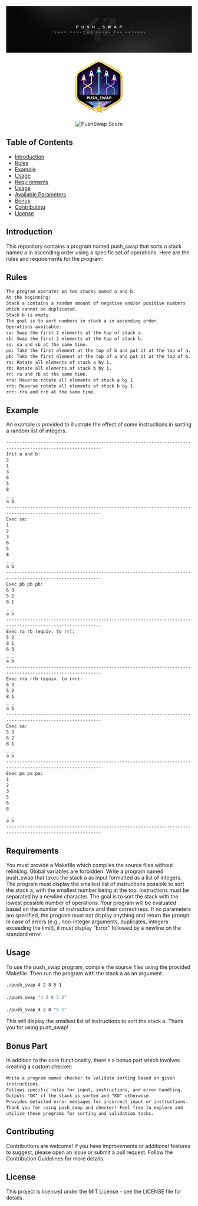 <a href="https://github.com/francfer-art/42PushSwap">
  <img src ="https://raw.githubusercontent.com/15Galan/42_project-readmes/master/banners/cursus/projects/push_swap-dark.png")>
</a>

<p align="center">
  <a href="https://github.com/francfer-art/42PushSwap">
  <img src="https://raw.githubusercontent.com/mcombeau/mcombeau/main/42_badges/push_swapm.png" alt="PushSwap Logo">
  </a>
</p>

<p align="center">
  <img src="https://img.shields.io/badge/Score-Evaluating-brightgreen" alt="PushSwap Score">
</p>

## Table of Contents

- [Introduction](#introduction)
- [Rules](#rules)
- [Example](#Example)
- [Usage](#Usage)
- [Requirements](#requirements)
- [Usage](#usage)
- [Avaliable Parameters](#avaliable-parameters)
- [Bonus](#bonus)
- [Contributing](#contributing)
- [License](#license)

## Introduction

This repository contains a program named push_swap that sorts a stack named a in ascending order using a specific set of operations. Here are the rules and requirements for the program:

## Rules

```
The program operates on two stacks named a and b.
At the beginning:
Stack a contains a random amount of negative and/or positive numbers which cannot be duplicated.
Stack b is empty.
The goal is to sort numbers in stack a in ascending order.
Operations available:
sa: Swap the first 2 elements at the top of stack a.
sb: Swap the first 2 elements at the top of stack b.
ss: sa and sb at the same time.
pa: Take the first element at the top of b and put it at the top of a.
pb: Take the first element at the top of a and put it at the top of b.
ra: Rotate all elements of stack a by 1.
rb: Rotate all elements of stack b by 1.
rr: ra and rb at the same time.
rra: Reverse rotate all elements of stack a by 1.
rrb: Reverse rotate all elements of stack b by 1.
rrr: rra and rrb at the same time.
```

## Example

An example is provided to illustrate the effect of some instructions in sorting a random list of integers.

```table
----------------------------------------------------------------------------------------------------------
Init a and b:
2
1
3
6
5
8
_ _
a b
----------------------------------------------------------------------------------------------------------
Exec sa:
1
2
3
6
5
8
_ _
a b
----------------------------------------------------------------------------------------------------------
Exec pb pb pb:
6 3
5 2
8 1
_ _
a b
----------------------------------------------------------------------------------------------------------
Exec ra rb (equiv. to rr):
5 2
8 1
6 3
_ _
a b
----------------------------------------------------------------------------------------------------------
Exec rra rrb (equiv. to rrr):
6 3
5 2
8 1
_ _
a b
----------------------------------------------------------------------------------------------------------
Exec sa:
5 3
6 2
8 1
_ _
a b
----------------------------------------------------------------------------------------------------------
Exec pa pa pa:
1
2
3
5
6
8
_ _
a b
----------------------------------------------------------------------------------------------------------
```

## Requirements

You must provide a Makefile which compiles the source files without relinking.
Global variables are forbidden.
Write a program named push_swap that takes the stack a as input formatted as a list of integers.
The program must display the smallest list of instructions possible to sort the stack a, with the smallest number being at the top.
Instructions must be separated by a newline character.
The goal is to sort the stack with the lowest possible number of operations. Your program will be evaluated based on the number of instructions and their correctness.
If no parameters are specified, the program must not display anything and return the prompt.
In case of errors (e.g., non-integer arguments, duplicates, integers exceeding the limit), it must display "Error" followed by a newline on the standard error.

## Usage

To use the push_swap program, compile the source files using the provided Makefile. Then run the program with the stack a as an argument.

```bash
./push_swap 4 2 8 5 1

./push_swap "4 2 8 5 1"

./push_swap 4 2 8 "5 1"

```

This will display the smallest list of instructions to sort the stack a.
Thank you for using push_swap!

## Bonus Part

In addition to the core functionality, there's a bonus part which involves creating a custom checker:

```
Write a program named checker to validate sorting based on given instructions.
Follows specific rules for input, instructions, and error handling.
Outputs "OK" if the stack is sorted and "KO" otherwise.
Provides detailed error messages for incorrect input or instructions.
Thank you for using push_swap and checker! Feel free to explore and utilize these programs for sorting and validation tasks.
```

## Contributing 

Contributions are welcome! If you have improvements or additional features to suggest, please open an issue or submit a pull request. Follow the Contribution Guidelines for more details.

## License

This project is licensed under the MIT License - see the LICENSE file for details.


